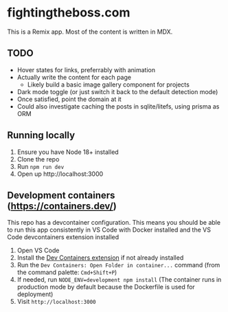 # fightingtheboss.com

This is a Remix app. Most of the content is written in MDX.

## TODO
- Hover states for links, preferrably with animation
- Actually write the content for each page
  - Likely build a basic image gallery component for projects
- Dark mode toggle (or just switch it back to the default detection mode)
- Once satisfied, point the domain at it
- Could also investigate caching the posts in sqlite/litefs, using prisma as ORM

## Running locally

1. Ensure you have Node 18+ installed
2. Clone the repo
3. Run `npm run dev`
4. Open up http://localhost:3000

## Development containers (https://containers.dev/)

This repo has a devcontainer configuration. This means you should be able to run this app
consistently in VS Code with Docker installed and the VS Code devcontainers extension installed

1. Open VS Code
2. Install the [Dev Containers extension](https://marketplace.visualstudio.com/items?itemName=ms-vscode-remote.remote-containers) if not already installed
3. Run the `Dev Containers: Open Folder in container...` command (from the command palette: `Cmd+Shift+P`)
4. If needed, run `NODE_ENV=development npm install` (The container runs in production mode by default because the Dockerfile is used for deployment)
4. Visit `http://localhost:3000`
